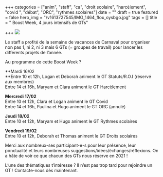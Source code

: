 +++
categories = ["anim", "staff", "ca", "droit scolaire", "harcèlement", "covid ", "débat", "ORC", "rythmes scolaires"]
date = ""
draft = true
featured = false
hero_img = "/v1613727545/IMG_1464_flou_oysbgo.jpg"
tags = []
title = " Boost Week, 4 jours intensifs de GTs"

+++
![](https://res.cloudinary.com/cefasbl/image/upload/c_limit,dpr_auto,q_70,w_740,f_auto/v1613655763/147783650_267699008059011_787057151534018935_n_mbuinv.png)

Le staff a profité de la semaine de vacances de Carnaval pour organiser non pas 1, ni 2, ni 3 mais 6 GTs (= groupes de travail) pour lancer les différents projets de l’année.  
  
Au programme de cette Boost Week ?  
  
**Mardi 16/02  
**Entre 10 et 12h, Logan et Deborah animent le GT Statuts/R.O.I (réservé aux membres)  
Entre 14 et 16h, Maryam et Clara animent le GT Harcèlement  
  
**Mercredi 17/02**  
Entre 10 et 12h, Clara et Logan animent le GT Covid  
Entre 14 et 16h, Paulina et Hugo animent le GT ORC (annulé)  
  
**Jeudi 18/02**  
Entre 10 et 12h, Maryam et Hugo animent le GT Rythmes scolaires  
  
**Vendredi 19/02**  
Entre 10 et 12h, Deborah et Thomas animent le GT Droits scolaires  
  
Merci aux nombreux-ses participant-e-s pour leur présence, leur ponctualité et leurs nombreuses suggestions/idées/échanges/réflexions. On a hâte de voir ce que chacun des GTs nous réserve en 2021 !  
  
L’une des thématiques t’intéresse ? Il n’est pas trop tard pour rejoindre un GT ! Contacte-nous dès maintenant.